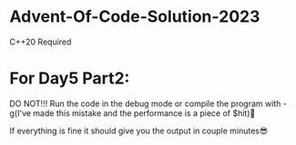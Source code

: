 # Advent-Of-Code-Solution-2023

C++20 Required

# For Day5 Part2:

DO NOT!!! Run the code in the debug mode or compile the program with -g(I've made this mistake and the performance is a piece of $hit)🤬

If everything is fine it should give you the output in couple minutes😎
